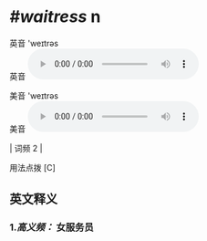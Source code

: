 # ***\#waitress*** n
英音 'weɪtrəs  
英音
<audio src="./media/waitress-B.aac" controls="controls"></audio>

美音 'weɪtrəs  
美音
<audio src="./media/waitress.aac" controls="controls"></audio>



| 词频 2 |  

用法点拨  [C]

英文释义
---
### 1.*高义频：* **女服务员**  


